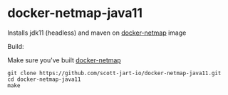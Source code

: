 # docker-netmap-java11
Installs jdk11 (headless) and maven on [docker-netmap](https://github.com/scott-jart-io/docker-netmap) image

Build:

Make sure you've built [docker-netmap](https://github.com/scott-jart-io/docker-netmap)

```
git clone https://github.com/scott-jart-io/docker-netmap-java11.git
cd docker-netmap-java11
make
```